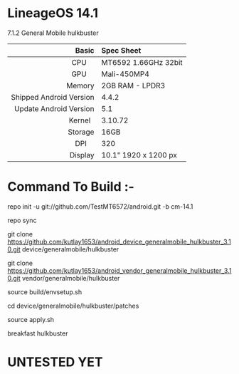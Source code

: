 # LineageOS 14.1

7.1.2 General Mobile hulkbuster

Basic   | Spec Sheet
-------:|:-------------------------
CPU     | MT6592 1.66GHz 32bit
GPU     | Mali-450MP4
Memory  | 2GB RAM - LPDR3
Shipped Android Version | 4.4.2
Update Android Version | 5.1
Kernel  | 3.10.72
Storage | 16GB
DPI     | 320
Display | 10.1" 1920 x 1200 px




# Command To Build :-

repo init -u git://github.com/TestMT6572/android.git -b cm-14.1

repo sync

git clone https://github.com/kutlay1653/android_device_generalmobile_hulkbuster_3.10.git device/generalmobile/hulkbuster

git clone https://github.com/kutlay1653/android_vendor_generalmobile_hulkbuster_3.10.git vendor/generalmobile/hulkbuster

source build/envsetup.sh

cd device/generalmobile/hulkbuster/patches

source apply.sh

breakfast hulkbuster

# UNTESTED YET
